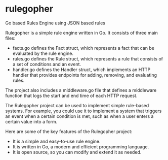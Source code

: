 # rulegopher

Go based Rules Engine using JSON based rules

Rulegopher is a simple rule engine written in Go. It consists of three main files:

 - facts.go defines the Fact struct, which represents a fact that can be evaluated by the rule engine. 
 - rules.go defines the Rule struct, which represents a rule that consists of a set of conditions and an event. 
 - handler.go defines the Handler struct, which implements an HTTP handler that provides endpoints for adding, removing, and evaluating rules. 

The project also includes a middleware.go file that defines a middleware function that logs the start and end time of each HTTP request.

The Rulegopher project can be used to implement simple rule-based systems. For example, you could use it to implement a system that triggers an event when a certain condition is met, such as when a user enters a certain value into a form.

Here are some of the key features of the Rulegopher project:

 - It is a simple and easy-to-use rule engine. 
 - It is written in Go, a modern and efficient programming language. 
 - It is open source, so you can modify and extend it as needed.
